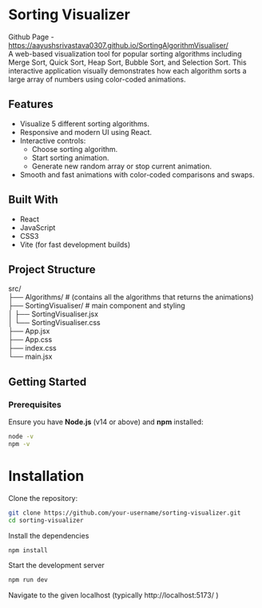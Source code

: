 #  Sorting Visualizer
Github Page - https://aayushsrivastava0307.github.io/SortingAlgorithmVisualiser/ </br>
A web-based visualization tool for popular sorting algorithms including Merge Sort, Quick Sort, Heap Sort, Bubble Sort, and Selection Sort. This interactive application visually demonstrates how each algorithm sorts a large array of numbers using color-coded animations.

##  Features

- Visualize 5 different sorting algorithms.
- Responsive and modern UI using React.
- Interactive controls:
  - Choose sorting algorithm.
  - Start sorting animation.
  - Generate new random array or stop current animation.
- Smooth and fast animations with color-coded comparisons and swaps.

## Built With

- React
- JavaScript
- CSS3
- Vite (for fast development builds)

##  Project Structure
src/ </br>
├── Algorithms/ # (contains all the algorithms that returns the animations) </br>
├── SortingVisualiser/ # main component and styling </br>
│ ├── SortingVisualiser.jsx </br>
│ └── SortingVisualiser.css </br>
├── App.jsx </br>
├── App.css </br>
├── index.css </br>
└── main.jsx </br>

##  Getting Started

### Prerequisites

Ensure you have **Node.js** (v14 or above) and **npm** installed:

```bash
node -v
npm -v
```
# Installation
Clone the repository:
```bash
git clone https://github.com/your-username/sorting-visualizer.git
cd sorting-visualizer
```
Install the dependencies
```bash
npm install
```
Start the development server
```bash
npm run dev
```
Navigate to the given localhost (typically http://localhost:5173/ )


